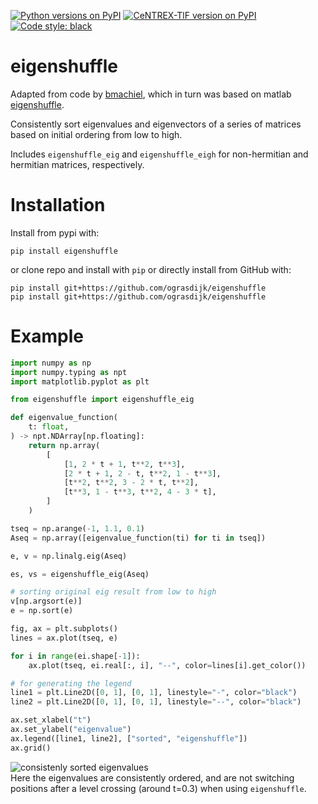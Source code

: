 [![Python versions on PyPI](https://img.shields.io/pypi/pyversions/eigenshuffle.svg)](https://pypi.python.org/pypi/eigenshuffle/)
[![CeNTREX-TlF version on PyPI](https://img.shields.io/pypi/v/eigenshuffle.svg "eigenshuffle on PyPI")](https://pypi.python.org/pypi/eigenshuffle/)
[![Code style: black](https://img.shields.io/badge/code%20style-black-000000.svg)](https://github.com/psf/black)


# eigenshuffle
Adapted from code by [bmachiel](https://github.com/bmachiel/python-nport/blob/master/nport/eigenshuffle.py), which in turn was based on matlab [eigenshuffle](http://www.mathworks.com/matlabcentral/fileexchange/22885).  

Consistently sort eigenvalues and eigenvectors of a series of matrices based on initial ordering from low to high.

Includes `eigenshuffle_eig` and `eigenshuffle_eigh` for non-hermitian and hermitian matrices, respectively.

# Installation
Install from pypi with:
```
pip install eigenshuffle
```

or clone repo and install with `pip` or directly install from GitHub with:  
```
pip install git+https://github.com/ograsdijk/eigenshuffle
pip install git+https://github.com/ograsdijk/eigenshuffle
```

# Example
```Python
import numpy as np
import numpy.typing as npt
import matplotlib.pyplot as plt

from eigenshuffle import eigenshuffle_eig

def eigenvalue_function(
    t: float,
) -> npt.NDArray[np.floating]:
    return np.array(
        [
            [1, 2 * t + 1, t**2, t**3],
            [2 * t + 1, 2 - t, t**2, 1 - t**3],
            [t**2, t**2, 3 - 2 * t, t**2],
            [t**3, 1 - t**3, t**2, 4 - 3 * t],
        ]
    )

tseq = np.arange(-1, 1.1, 0.1)
Aseq = np.array([eigenvalue_function(ti) for ti in tseq])

e, v = np.linalg.eig(Aseq)

es, vs = eigenshuffle_eig(Aseq)

# sorting original eig result from low to high
v[np.argsort(e)]
e = np.sort(e)

fig, ax = plt.subplots()
lines = ax.plot(tseq, e)

for i in range(ei.shape[-1]):
    ax.plot(tseq, ei.real[:, i], "--", color=lines[i].get_color())

# for generating the legend
line1 = plt.Line2D([0, 1], [0, 1], linestyle="-", color="black")
line2 = plt.Line2D([0, 1], [0, 1], linestyle="--", color="black")

ax.set_xlabel("t")
ax.set_ylabel("eigenvalue")
ax.legend([line1, line2], ["sorted", "eigenshuffle"])
ax.grid()

```
![consistenly sorted eigenvalues](https://raw.githubusercontent.com/ograsdijk/eigenshuffle/main/images/sorted_vs_unsorted.png)  
Here the eigenvalues are consistently ordered, and are not switching positions after a level crossing (around t=0.3) when using `eigenshuffle`.
